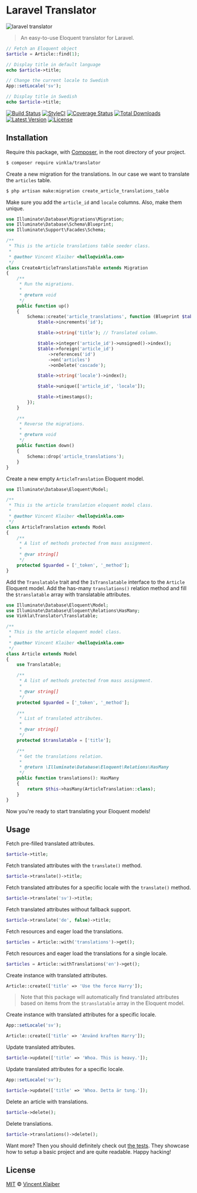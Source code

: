# Laravel Translator

![laravel translator](https://cloud.githubusercontent.com/assets/499192/13553952/98b2db00-e39a-11e5-9e82-aca4df0961be.jpg)

> An easy-to-use Eloquent translator for Laravel.

```php
// Fetch an Eloquent object
$article = Article::find(1);

// Display title in default language
echo $article->title;

// Change the current locale to Swedish
App::setLocale('sv');

// Display title in Swedish
echo $article->title;
```

[![Build Status](https://img.shields.io/travis/vinkla/laravel-translator/master.svg?style=flat)](https://travis-ci.org/vinkla/laravel-translator)
[![StyleCI](https://styleci.io/repos/24419399/shield?style=flat)](https://styleci.io/repos/24419399)
[![Coverage Status](https://img.shields.io/codecov/c/github/vinkla/laravel-translator.svg?style=flat)](https://codecov.io/github/vinkla/laravel-translator)
[![Total Downloads](https://img.shields.io/packagist/dt/vinkla/translator.svg?style=flat)](https://packagist.org/packages/vinkla/translator)
[![Latest Version](https://img.shields.io/github/release/vinkla/translator.svg?style=flat)](https://github.com/vinkla/translator/releases)
[![License](https://img.shields.io/packagist/l/vinkla/translator.svg?style=flat)](https://packagist.org/packages/vinkla/translator)

## Installation

Require this package, with [Composer](https://getcomposer.org/), in the root directory of your project.

```bash
$ composer require vinkla/translator
```

Create a new migration for the translations. In our case we want to translate the `articles` table.

```bash
$ php artisan make:migration create_article_translations_table
```

Make sure you add the `article_id` and `locale` columns. Also, make them unique.

```php
use Illuminate\Database\Migrations\Migration;
use Illuminate\Database\Schema\Blueprint;
use Illuminate\Support\Facades\Schema;

/**
 * This is the article translations table seeder class.
 *
 * @author Vincent Klaiber <hello@vinkla.com>
 */
class CreateArticleTranslationsTable extends Migration
{
    /**
     * Run the migrations.
     *
     * @return void
     */
    public function up()
    {
        Schema::create('article_translations', function (Blueprint $table) {
            $table->increments('id');

            $table->string('title'); // Translated column.

            $table->integer('article_id')->unsigned()->index();
            $table->foreign('article_id')
                ->references('id')
                ->on('articles')
                ->onDelete('cascade');

            $table->string('locale')->index();

            $table->unique(['article_id', 'locale']);

            $table->timestamps();
        });
    }

    /**
     * Reverse the migrations.
     *
     * @return void
     */
    public function down()
    {
        Schema::drop('article_translations');
    }
}
```

Create a new empty `ArticleTranslation` Eloquent model.

```php
use Illuminate\Database\Eloquent\Model;

/**
 * This is the article translation eloquent model class.
 *
 * @author Vincent Klaiber <hello@vinkla.com>
 */
class ArticleTranslation extends Model
{
    /**
     * A list of methods protected from mass assignment.
     *
     * @var string[]
     */
    protected $guarded = ['_token', '_method'];
}

```

Add the `Translatable` trait and the `IsTranslatable` interface to the `Article` Eloquent model. Add the has-many `translations()` relation method and fill the `$translatable` array with translatable attributes.

```php
use Illuminate\Database\Eloquent\Model;
use Illuminate\Database\Eloquent\Relations\HasMany;
use Vinkla\Translator\Translatable;

/**
 * This is the article eloquent model class.
 *
 * @author Vincent Klaiber <hello@vinkla.com>
 */
class Article extends Model
{
    use Translatable;

    /**
     * A list of methods protected from mass assignment.
     *
     * @var string[]
     */
    protected $guarded = ['_token', '_method'];

    /**
     * List of translated attributes.
     *
     * @var string[]
     */
    protected $translatable = ['title'];

    /**
     * Get the translations relation.
     *
     * @return \Illuminate\Database\Eloquent\Relations\HasMany
     */
    public function translations(): HasMany
    {
        return $this->hasMany(ArticleTranslation::class);
    }
}
```

Now you're ready to start translating your Eloquent models!

## Usage

Fetch pre-filled translated attributes.

```php
$article->title;
```

Fetch translated attributes with the `translate()` method.

```php
$article->translate()->title;
```

Fetch translated attributes for a specific locale with the `translate()` method.

```php
$article->translate('sv')->title;
```

Fetch translated attributes without fallback support.

```php
$article->translate('de', false)->title;
```

Fetch resources and eager load the translations.

```php
$articles = Article::with('translations')->get();
```

Fetch resources and eager load the translations for a single locale.

```php
$articles = Article::withTranslations('en')->get();
```

Create instance with translated attributes.

```php
Article::create(['title' => 'Use the force Harry']);
```

> Note that this package will automatically find translated attributes based on items from the `$translatable` array in the Eloquent model.

Create instance with translated attributes for a specific locale.

```php
App::setLocale('sv');

Article::create(['title' => 'Använd kraften Harry']);
```

Update translated attributes.

```php
$article->update(['title' => 'Whoa. This is heavy.']);
```

Update translated attributes for a specific locale.

```php
App::setLocale('sv');

$article->update(['title' => 'Whoa. Detta är tung.']);
```

Delete an article with translations.

```php
$article->delete();
```

Delete translations.

```php
$article->translations()->delete();
```

Want more? Then you should definitely check out [the tests](tests). They showcase how to setup a basic project and are quite readable. Happy hacking!

## License

[MIT](LICENSE) © [Vincent Klaiber](https://vinkla.com)
